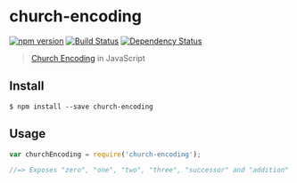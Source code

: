 # church-encoding

[![npm version](https://badge.fury.io/js/church-encoding.svg)](http://badge.fury.io/js/church-encoding)
[![Build Status](https://travis-ci.org/andrepoleza/church-encoding.svg?branch=master)](https://travis-ci.org/andrepoleza/church-encoding)
[![Dependency Status](https://david-dm.org/andrepoleza/church-encoding.svg)](https://david-dm.org/andrepoleza/church-encoding)

> [Church Encoding](http://en.wikipedia.org/wiki/Church_encoding) in JavaScript

## Install

```
$ npm install --save church-encoding
```


## Usage

```js
var churchEncoding = require('church-encoding');

//=> Exposes "zero", "one", "two", "three", "successor" and "addition" as functions (for now)
```
